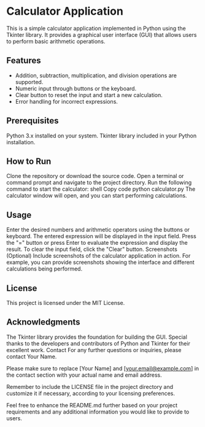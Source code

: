 # Calculator Application

This is a simple calculator application implemented in Python using the Tkinter library. It provides a graphical user interface (GUI) that allows users to perform basic arithmetic operations.

## Features

- Addition, subtraction, multiplication, and division operations are supported.
- Numeric input through buttons or the keyboard.
- Clear button to reset the input and start a new calculation.
- Error handling for incorrect expressions.


## Prerequisites

Python 3.x installed on your system.
Tkinter library included in your Python installation.

## How to Run
Clone the repository or download the source code.
Open a terminal or command prompt and navigate to the project directory.
Run the following command to start the calculator:
shell
Copy code
python calculator.py
The calculator window will open, and you can start performing calculations.

## Usage
Enter the desired numbers and arithmetic operators using the buttons or keyboard.
The entered expression will be displayed in the input field.
Press the "=" button or press Enter to evaluate the expression and display the result.
To clear the input field, click the "Clear" button.
Screenshots
(Optional) Include screenshots of the calculator application in action. For example, you can provide screenshots showing the interface and different calculations being performed.


## License
This project is licensed under the MIT License.

## Acknowledgments
The Tkinter library provides the foundation for building the GUI.
Special thanks to the developers and contributors of Python and Tkinter for their excellent work.
Contact
For any further questions or inquiries, please contact Your Name.

Please make sure to replace [Your Name] and [your.email@example.com] in the contact section with your actual name and email address.

Remember to include the LICENSE file in the project directory and customize it if necessary, according to your licensing preferences.

Feel free to enhance the README.md further based on your project requirements and any additional information you would like to provide to users.
